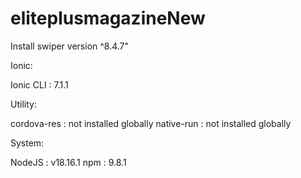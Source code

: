 # eliteplusmagazineNew

Install swiper version ^8.4.7"

Ionic:

   Ionic CLI : 7.1.1

Utility:

   cordova-res : not installed globally
   native-run  : not installed globally

System:

   NodeJS : v18.16.1
   npm    : 9.8.1
